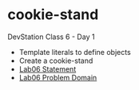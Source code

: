 # cookie-stand
DevStation Class 6 - Day 1

* Template literals to define objects
* Create a cookie-stand
* [Lab06 Statement](https://github.com/DevStation-COCC/bend-201d2/tree/master/class-06-dom-objects-domain_modeling/lab)
* [Lab06 Problem Domain](https://github.com/DevStation-COCC/bend-201d2/blob/master/class-06-dom-objects-domain_modeling/lab/assets/support.md)
